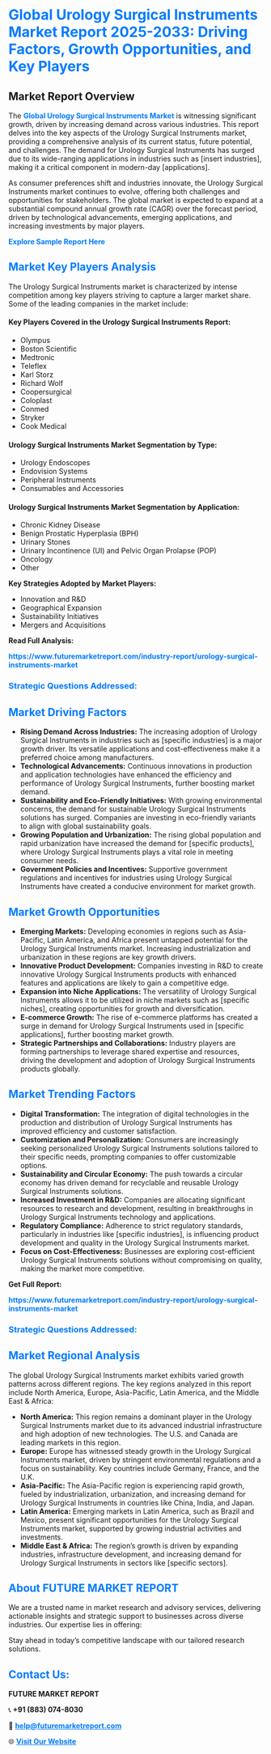 <h1 style="color: #007BFF;">Global Urology Surgical Instruments Market Report 2025-2033: Driving Factors, Growth Opportunities, and Key Players</h1>

<section id="overview">
<h2>Market Report Overview</h2>
<p>The <a href="https://www.futuremarketreport.com/industry-report/urology-surgical-instruments-market" style="color: #007BFF; text-decoration: none;"><strong>Global Urology Surgical Instruments Market</strong></a> is witnessing significant growth, driven by increasing demand across various industries. This report delves into the key aspects of the Urology Surgical Instruments market, providing a comprehensive analysis of its current status, future potential, and challenges. The demand for Urology Surgical Instruments has surged due to its wide-ranging applications in industries such as [insert industries], making it a critical component in modern-day [applications].</p>
<p>As consumer preferences shift and industries innovate, the Urology Surgical Instruments market continues to evolve, offering both challenges and opportunities for stakeholders. The global market is expected to expand at a substantial compound annual growth rate (CAGR) over the forecast period, driven by technological advancements, emerging applications, and increasing investments by major players.</p>
</section>

<section id="overview">
<p><a href="https://www.futuremarketreport.com/request-sample/reportId=89125" style="color: #007BFF; text-decoration: none;"><strong>Explore Sample Report Here</strong></a></p>
</section>

<section id="key-players">
<h2 style="color: #007BFF;">Market Key Players Analysis</h2>
<p>The Urology Surgical Instruments market is characterized by intense competition among key players striving to capture a larger market share. Some of the leading companies in the market include:</p>
<h4>Key Players Covered in the Urology Surgical Instruments Report:</h4>
<ul><li>Olympus</li><li>Boston Scientific</li><li>Medtronic</li><li>Teleflex</li><li>Karl Storz</li><li>Richard Wolf</li><li>Coopersurgical</li><li>Coloplast</li><li>Conmed</li><li>Stryker</li><li>Cook Medical</li></ul>
<h4>Urology Surgical Instruments Market Segmentation by Type:</h4>
<ul><li>Urology Endoscopes</li><li>Endovision Systems</li><li>Peripheral Instruments</li><li>Consumables and Accessories</li></ul>

<h4>Urology Surgical Instruments Market Segmentation by Application:</h4>
<ul><li>Chronic Kidney Disease</li><li>Benign Prostatic Hyperplasia (BPH)</li><li>Urinary Stones</li><li>Urinary Incontinence (UI) and Pelvic Organ Prolapse (POP)</li><li>Oncology</li><li>Other</li></ul>
<p><strong>Key Strategies Adopted by Market Players:</strong></p>
<ul>
<li>Innovation and R&D</li>
<li>Geographical Expansion</li>
<li>Sustainability Initiatives</li>
<li>Mergers and Acquisitions</li>
</ul>
</section>

<section>
<p><strong>Read Full Analysis: </strong></p><a href="https://www.futuremarketreport.com/industry-report/urology-surgical-instruments-market" style="color: #007BFF; text-decoration: none;"><strong>https://www.futuremarketreport.com/industry-report/urology-surgical-instruments-market</strong></a>
<h3 style="color: #007BFF;">Strategic Questions Addressed:</h3>
</section>

<section id="driving-factors">
<h2 style="color: #007BFF;">Market Driving Factors</h2>
<ul>
<li><strong>Rising Demand Across Industries:</strong> The increasing adoption of Urology Surgical Instruments in industries such as [specific industries] is a major growth driver. Its versatile applications and cost-effectiveness make it a preferred choice among manufacturers.</li>
<li><strong>Technological Advancements:</strong> Continuous innovations in production and application technologies have enhanced the efficiency and performance of Urology Surgical Instruments, further boosting market demand.</li>
<li><strong>Sustainability and Eco-Friendly Initiatives:</strong> With growing environmental concerns, the demand for sustainable Urology Surgical Instruments solutions has surged. Companies are investing in eco-friendly variants to align with global sustainability goals.</li>
<li><strong>Growing Population and Urbanization:</strong> The rising global population and rapid urbanization have increased the demand for [specific products], where Urology Surgical Instruments plays a vital role in meeting consumer needs.</li>
<li><strong>Government Policies and Incentives:</strong> Supportive government regulations and incentives for industries using Urology Surgical Instruments have created a conducive environment for market growth.</li>
</ul>
</section>

<section id="growth-opportunities">
<h2 style="color: #007BFF;">Market Growth Opportunities</h2>
<ul>
<li><strong>Emerging Markets:</strong> Developing economies in regions such as Asia-Pacific, Latin America, and Africa present untapped potential for the Urology Surgical Instruments market. Increasing industrialization and urbanization in these regions are key growth drivers.</li>
<li><strong>Innovative Product Development:</strong> Companies investing in R&D to create innovative Urology Surgical Instruments products with enhanced features and applications are likely to gain a competitive edge.</li>
<li><strong>Expansion into Niche Applications:</strong> The versatility of Urology Surgical Instruments allows it to be utilized in niche markets such as [specific niches], creating opportunities for growth and diversification.</li>
<li><strong>E-commerce Growth:</strong> The rise of e-commerce platforms has created a surge in demand for Urology Surgical Instruments used in [specific applications], further boosting market growth.</li>
<li><strong>Strategic Partnerships and Collaborations:</strong> Industry players are forming partnerships to leverage shared expertise and resources, driving the development and adoption of Urology Surgical Instruments products globally.</li>
</ul>
</section>

<section id="trending-factors">
<h2 style="color: #007BFF;">Market Trending Factors</h2>
<ul>
<li><strong>Digital Transformation:</strong> The integration of digital technologies in the production and distribution of Urology Surgical Instruments has improved efficiency and customer satisfaction.</li>
<li><strong>Customization and Personalization:</strong> Consumers are increasingly seeking personalized Urology Surgical Instruments solutions tailored to their specific needs, prompting companies to offer customizable options.</li>
<li><strong>Sustainability and Circular Economy:</strong> The push towards a circular economy has driven demand for recyclable and reusable Urology Surgical Instruments solutions.</li>
<li><strong>Increased Investment in R&D:</strong> Companies are allocating significant resources to research and development, resulting in breakthroughs in Urology Surgical Instruments technology and applications.</li>
<li><strong>Regulatory Compliance:</strong> Adherence to strict regulatory standards, particularly in industries like [specific industries], is influencing product development and quality in the Urology Surgical Instruments market.</li>
<li><strong>Focus on Cost-Effectiveness:</strong> Businesses are exploring cost-efficient Urology Surgical Instruments solutions without compromising on quality, making the market more competitive.</li>
</ul>
</section>

<section>
<p><strong>Get Full Report: </strong></p><a href="https://www.futuremarketreport.com/industry-report/urology-surgical-instruments-market" style="color: #007BFF; text-decoration: none;"><strong>https://www.futuremarketreport.com/industry-report/urology-surgical-instruments-market</strong></a>
<h3 style="color: #007BFF;">Strategic Questions Addressed:</h3>
</section>


<section id="regional-analysis">
<h2 style="color: #007BFF;">Market Regional Analysis</h2>
<p>The global Urology Surgical Instruments market exhibits varied growth patterns across different regions. The key regions analyzed in this report include North America, Europe, Asia-Pacific, Latin America, and the Middle East & Africa:</p>
<ul>
<li><strong>North America:</strong> This region remains a dominant player in the Urology Surgical Instruments market due to its advanced industrial infrastructure and high adoption of new technologies. The U.S. and Canada are leading markets in this region.</li>
<li><strong>Europe:</strong> Europe has witnessed steady growth in the Urology Surgical Instruments market, driven by stringent environmental regulations and a focus on sustainability. Key countries include Germany, France, and the U.K.</li>
<li><strong>Asia-Pacific:</strong> The Asia-Pacific region is experiencing rapid growth, fueled by industrialization, urbanization, and increasing demand for Urology Surgical Instruments in countries like China, India, and Japan.</li>
<li><strong>Latin America:</strong> Emerging markets in Latin America, such as Brazil and Mexico, present significant opportunities for the Urology Surgical Instruments market, supported by growing industrial activities and investments.</li>
<li><strong>Middle East & Africa:</strong> The region’s growth is driven by expanding industries, infrastructure development, and increasing demand for Urology Surgical Instruments in sectors like [specific sectors].</li>
</ul>
</section>

<footer>
<h2 style="color: #007BFF;">About FUTURE MARKET REPORT</h2>
<p>We are a trusted name in market research and advisory services, delivering actionable insights and strategic support to businesses across diverse industries. Our expertise lies in offering:</p>

<p>Stay ahead in today’s competitive landscape with our tailored research solutions.</p>

<h2 style="color: #007BFF;">Contact Us:</h2>
<p><strong>FUTURE MARKET REPORT</strong></p>
<p>📞 <strong>+91 (883) 074-8030</strong></p>
<p>📧 <strong><a href="mailto:help@futuremarketreport.com" style="color: #007BFF;">help@futuremarketreport.com</a></strong></p>
<p>🌐 <strong><a href="https://www.futuremarketreport.com/" style="color: #007BFF;">Visit Our Website</a></strong></p>
</footer>